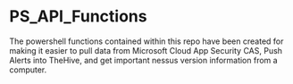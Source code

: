 # PS_API_Functions

The powershell functions contained within this repo have been created for making it easier to pull data from Microsoft Cloud App Security CAS, Push Alerts into TheHive, and get important nessus version information from a computer. 
